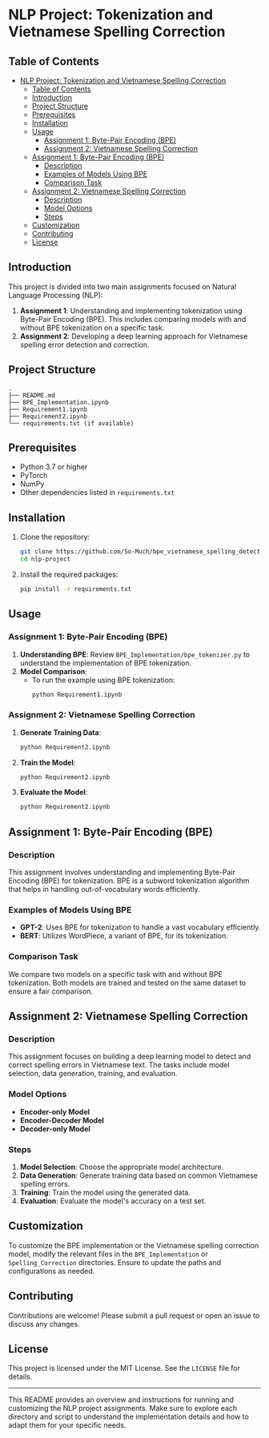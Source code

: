 # NLP Project: Tokenization and Vietnamese Spelling Correction

## Table of Contents
- [NLP Project: Tokenization and Vietnamese Spelling Correction](#nlp-project-tokenization-and-vietnamese-spelling-correction)
  - [Table of Contents](#table-of-contents)
  - [Introduction](#introduction)
  - [Project Structure](#project-structure)
  - [Prerequisites](#prerequisites)
  - [Installation](#installation)
  - [Usage](#usage)
    - [Assignment 1: Byte-Pair Encoding (BPE)](#assignment-1-byte-pair-encoding-bpe)
    - [Assignment 2: Vietnamese Spelling Correction](#assignment-2-vietnamese-spelling-correction)
  - [Assignment 1: Byte-Pair Encoding (BPE)](#assignment-1-byte-pair-encoding-bpe-1)
    - [Description](#description)
    - [Examples of Models Using BPE](#examples-of-models-using-bpe)
    - [Comparison Task](#comparison-task)
  - [Assignment 2: Vietnamese Spelling Correction](#assignment-2-vietnamese-spelling-correction-1)
    - [Description](#description-1)
    - [Model Options](#model-options)
    - [Steps](#steps)
  - [Customization](#customization)
  - [Contributing](#contributing)
  - [License](#license)

## Introduction
This project is divided into two main assignments focused on Natural Language Processing (NLP):

1. **Assignment 1**: Understanding and implementing tokenization using Byte-Pair Encoding (BPE). This includes comparing models with and without BPE tokenization on a specific task.
2. **Assignment 2**: Developing a deep learning approach for Vietnamese spelling error detection and correction.

## Project Structure

```
.
├── README.md
├── BPE_Implementation.ipynb
├── Requirement1.ipynb
├── Requirement2.ipynb
└── requirements.txt (if available)
```

## Prerequisites
- Python 3.7 or higher
- PyTorch
- NumPy
- Other dependencies listed in `requirements.txt`

## Installation
1. Clone the repository:
    ```sh
    git clone https://github.com/So-Much/bpe_vietnamese_spelling_detection
    cd nlp-project
    ```

2. Install the required packages:
    ```sh
    pip install -r requirements.txt
    ```

## Usage

### Assignment 1: Byte-Pair Encoding (BPE)
1. **Understanding BPE**: Review `BPE_Implementation/bpe_tokenizer.py` to understand the implementation of BPE tokenization.
2. **Model Comparison**:
    - To run the example using BPE tokenization:
      ```sh
      python Requirement1.ipynb
      ```

### Assignment 2: Vietnamese Spelling Correction
1. **Generate Training Data**:
    ```sh
    python Requirement2.ipynb
    ```
2. **Train the Model**:
    ```sh
    python Requirement2.ipynb
    ```
3. **Evaluate the Model**:
    ```sh
    python Requirement2.ipynb
    ```

## Assignment 1: Byte-Pair Encoding (BPE)
### Description
This assignment involves understanding and implementing Byte-Pair Encoding (BPE) for tokenization. BPE is a subword tokenization algorithm that helps in handling out-of-vocabulary words efficiently.

### Examples of Models Using BPE
- **GPT-2**: Uses BPE for tokenization to handle a vast vocabulary efficiently.
- **BERT**: Utilizes WordPiece, a variant of BPE, for its tokenization.

### Comparison Task
We compare two models on a specific task with and without BPE tokenization. Both models are trained and tested on the same dataset to ensure a fair comparison.

## Assignment 2: Vietnamese Spelling Correction
### Description
This assignment focuses on building a deep learning model to detect and correct spelling errors in Vietnamese text. The tasks include model selection, data generation, training, and evaluation.

### Model Options
- **Encoder-only Model**
- **Encoder-Decoder Model**
- **Decoder-only Model**

### Steps
1. **Model Selection**: Choose the appropriate model architecture.
2. **Data Generation**: Generate training data based on common Vietnamese spelling errors.
3. **Training**: Train the model using the generated data.
4. **Evaluation**: Evaluate the model's accuracy on a test set.

## Customization
To customize the BPE implementation or the Vietnamese spelling correction model, modify the relevant files in the `BPE_Implementation` or `Spelling_Correction` directories. Ensure to update the paths and configurations as needed.

## Contributing
Contributions are welcome! Please submit a pull request or open an issue to discuss any changes.

## License
This project is licensed under the MIT License. See the `LICENSE` file for details.

---

This README provides an overview and instructions for running and customizing the NLP project assignments. Make sure to explore each directory and script to understand the implementation details and how to adapt them for your specific needs.
